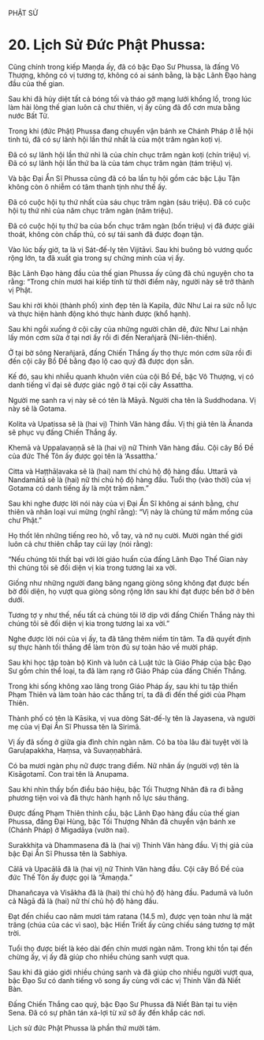 PHẬT SỬ

# 20. Lịch Sử Đức Phật Phussa:

Cũng chính trong kiếp Maṇḍa ấy, đã có bậc Đạo Sư Phussa, là đấng Vô Thượng, không có vị tương tợ, không có ai sánh bằng, là bậc Lãnh Đạo hàng đầu của thế gian.

Sau khi đã hủy diệt tất cả bóng tối và tháo gỡ mạng lưới khổng lồ, trong lúc làm hài lòng thế gian luôn cả chư thiên, vị ấy cũng đã đổ cơn mưa bằng nước Bất Tử.

Trong khi (đức Phật) Phussa đang chuyển vận bánh xe Chánh Pháp ở lễ hội tinh tú, đã có sự lãnh hội lần thứ nhất là của một trăm ngàn koṭi vị.

Đã có sự lãnh hội lần thứ nhì là của chín chục trăm ngàn koṭi (chín triệu) vị. Đã có sự lãnh hội lần thứ ba là của tám chục trăm ngàn (tám triệu) vị.

Và bậc Đại Ẩn Sĩ Phussa cũng đã có ba lần tụ hội gồm các bậc Lậu Tận không còn ô nhiễm có tâm thanh tịnh như thế ấy.

Đã có cuộc hội tụ thứ nhất của sáu chục trăm ngàn (sáu triệu). Đã có cuộc hội tụ thứ nhì của năm chục trăm ngàn (năm triệu).

Đã có cuộc hội tụ thứ ba của bốn chục trăm ngàn (bốn triệu) vị đã được giải thoát, không còn chấp thủ, có sự tái sanh đã được đoạn tận.

Vào lúc bấy giờ, ta là vị Sát-đế-lỵ tên Vijitāvi. Sau khi buông bỏ vương quốc rộng lớn, ta đã xuất gia trong sự chứng minh của vị ấy.

Bậc Lãnh Đạo hàng đầu của thế gian Phussa ấy cũng đã chú nguyện cho ta rằng: “Trong chín mươi hai kiếp tính từ thời điểm này, người này sẽ trở thành vị Phật.

Sau khi rời khỏi (thành phố) xinh đẹp tên là Kapila, đức Như Lai ra sức nỗ lực và thực hiện hành động khó thực hành được (khổ hạnh).

Sau khi ngồi xuống ở cội cây của những người chăn dê, đức Như Lai nhận lấy món cơm sữa ở tại nơi ấy rồi đi đến Nerañjarā (Ni-liên-thiền).

Ở tại bờ sông Nerañjarā, đấng Chiến Thắng ấy thọ thực món cơm sữa rồi đi đến cội cây Bồ Đề bằng đạo lộ cao quý đã được dọn sẵn.

Kế đó, sau khi nhiễu quanh khuôn viên của cội Bồ Đề, bậc Vô Thượng, vị có danh tiếng vĩ đại sẽ được giác ngộ ở tại cội cây Assattha.

Người mẹ sanh ra vị này sẽ có tên là Māyā. Người cha tên là Suddhodana. Vị này sẽ là Gotama.

Kolita và Upatissa sẽ là (hai vị) Thinh Văn hàng đầu. Vị thị giả tên là Ānanda sẽ phục vụ đấng Chiến Thắng ấy.

Khemā và Uppalavaṇṇā sẽ là (hai vị) nữ Thinh Văn hàng đầu. Cội cây Bồ Đề của đức Thế Tôn ấy được gọi tên là ‘Assattha.’

Citta và Haṭṭhāḷavaka sẽ là (hai) nam thí chủ hộ độ hàng đầu. Uttarā và Nandamātā sẽ là (hai) nữ thí chủ hộ độ hàng đầu. Tuổi thọ (vào thời) của vị Gotama có danh tiếng ấy là một trăm năm.”

Sau khi nghe được lời nói này của vị Đại Ẩn Sĩ không ai sánh bằng, chư thiên và nhân loại vui mừng (nghĩ rằng): “Vị này là chủng tử mầm mống của chư Phật.”

Họ thốt lên những tiếng reo hò, vỗ tay, và nở nụ cười. Mười ngàn thế giới luôn cả chư thiên chắp tay cúi lạy (nói rằng):

“Nếu chúng tôi thất bại với lời giáo huấn của đấng Lãnh Đạo Thế Gian này thì chúng tôi sẽ đối diện vị kia trong tương lai xa vời.

Giống như những người đang băng ngang giòng sông không đạt được bến bờ đối diện, họ vượt qua giòng sông rộng lớn sau khi đạt được bến bờ ở bên dưới.

Tương tợ y như thế, nếu tất cả chúng tôi lỡ dịp với đấng Chiến Thắng này thì chúng tôi sẽ đối diện vị kia trong tương lai xa vời.”

Nghe được lời nói của vị ấy, ta đã tăng thêm niềm tín tâm. Ta đã quyết định sự thực hành tối thắng để làm tròn đủ sự toàn hảo về mười pháp.

Sau khi học tập toàn bộ Kinh và luôn cả Luật tức là Giáo Pháp của bậc Đạo Sư gồm chín thể loại, ta đã làm rạng rỡ Giáo Pháp của đấng Chiến Thắng.

Trong khi sống không xao lãng trong Giáo Pháp ấy, sau khi tu tập thiền Phạm Thiên và làm toàn hảo các thắng trí, ta đã đi đến thế giới của Phạm Thiên.

Thành phố có tên là Kāsika, vị vua dòng Sát-đế-lỵ tên là Jayasena, và người mẹ của vị Đại Ẩn Sĩ Phussa tên là Sirimā.

Vị ấy đã sống ở giữa gia đình chín ngàn năm. Có ba tòa lâu đài tuyệt vời là Garuḷapakkha, Haṃsa, và Suvaṇṇabhārā.

Có ba mươi ngàn phụ nữ được trang điểm. Nữ nhân ấy (người vợ) tên là Kisāgotamī. Con trai tên là Anupama.

Sau khi nhìn thấy bốn điều báo hiệu, bậc Tối Thượng Nhân đã ra đi bằng phương tiện voi và đã thực hành hạnh nỗ lực sáu tháng.

Được đấng Phạm Thiên thỉnh cầu, bậc Lãnh Đạo hàng đầu của thế gian Phussa, đấng Đại Hùng, bậc Tối Thượng Nhân đã chuyển vận bánh xe (Chánh Pháp) ở Migadāya (vườn nai).

Surakkhita và Dhammasena đã là (hai vị) Thinh Văn hàng đầu. Vị thị giả của bậc Đại Ẩn Sĩ Phussa tên là Sabhiya.

Cālā và Upacālā đã là (hai vị) nữ Thinh Văn hàng đầu. Cội cây Bồ Đề của đức Thế Tôn ấy được gọi là “Āmaṇḍa.”

Dhanañcaya và Visākha đã là (hai) thí chủ hộ độ hàng đầu. Padumā và luôn cả Nāgā đã là (hai) nữ thí chủ hộ độ hàng đầu.

Đạt đến chiều cao năm mươi tám ratana (14.5 m), được vẹn toàn như là mặt trăng (chúa của các vì sao), bậc Hiền Triết ấy cũng chiếu sáng tương tợ mặt trời.

Tuổi thọ được biết là kéo dài đến chín mươi ngàn năm. Trong khi tồn tại đến chừng ấy, vị ấy đã giúp cho nhiều chúng sanh vượt qua.

Sau khi đã giáo giới nhiều chúng sanh và đã giúp cho nhiều người vượt qua, bậc Đạo Sư có danh tiếng vô song ấy cùng với các vị Thinh Văn đã Niết Bàn.

Đấng Chiến Thắng cao quý, bậc Đạo Sư Phussa đã Niết Bàn tại tu viện Sena. Đã có sự phân tán xá-lợi từ xứ sở ấy đến khắp các nơi.

Lịch sử đức Phật Phussa là phần thứ mười tám.

